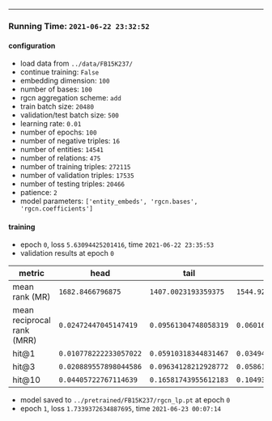 -----
### Running Time: `2021-06-22 23:32:52`
#### configuration
- load data from `../data/FB15K237/`
- continue training: `False`
- embedding dimension: `100`
- number of bases: `100`
- rgcn aggregation scheme: `add`
- train batch size: `20480`
- validation/test batch size: `500`
- learning rate: `0.01`
- number of epochs: `100`
- number of negative triples: `16`
- number of entities: `14541`
- number of relations: `475`
- number of training triples: `272115`
- number of validation triples: `17535`
- number of testing triples: `20466`
- patience: `2`
- model parameters: `['entity_embeds', 'rgcn.bases', 'rgcn.coefficients']`
#### training
- epoch `0`, loss `5.63094425201416`, time `2021-06-22 23:35:53`  
- validation results  at epoch `0`
   
|  metric  |  head  |  tail  |  mean  |  
|  ----  |  ----  |  ----  |  ----  |  
|  mean rank (MR)  |  `1682.8466796875`  |  `1407.0023193359375`  |  `1544.924560546875`  |  
|  mean reciprocal rank (MRR)  |  `0.02472447045147419`  |  `0.09561304748058319`  |  `0.060168758034706116`  |  
|  hit@1  |  `0.010778222233057022`  |  `0.05910318344831467`  |  `0.034940704703330994`  |  
|  hit@3  |  `0.020889557898044586`  |  `0.09634128212928772`  |  `0.05861542001366615`  |  
|  hit@10  |  `0.04405722767114639`  |  `0.16581743955612183`  |  `0.10493732988834381`  |  
   
- model saved to `../pretrained/FB15K237/rgcn_lp.pt` at epoch `0`   
- epoch `1`, loss `1.7339372634887695`, time `2021-06-23 00:07:14`  
